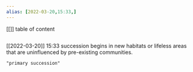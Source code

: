 ```yaml
---
alias: [2022-03-20,15:33,]
---
```

[[]]
table of content
```toc
```

[[2022-03-20]] 15:33
succession begins in new habitats or lifeless areas that are uninfluenced by pre-existing communities.
```query
"primary succession"
```